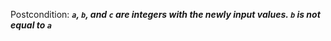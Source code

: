 Postcondition: ***`a`, `b`, and `c` are integers with the newly input values. `b` is not equal to `a`***